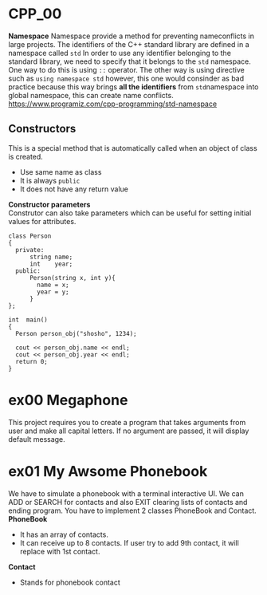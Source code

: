 # CPP_00
**Namespace**
Namespace provide a method for preventing nameconflicts in large projects.
The identifiers of the C++ standard library are defined in a namespace called ```std```
In order to use any identifier belonging to the standard library, we need to specify that it belongs to the ```std``` namespace. One way to do this is using ```::``` operator.
The other way is using directive such as ```using namespace std``` however, this one would consinder as bad practice because this way brings **all the identifiers** from ```std```namespace into global namespace, this can create name conflicts. <br>
https://www.programiz.com/cpp-programming/std-namespace 

## Constructors
This is a special method that is automatically called when an object of class is created.
+ Use same name as class
+ It is always ```public```
+ It does not have any return value <br>

**Constructor parameters** <br>
Construtor can also take parameters which can be useful for setting initial values for attributes.
```
class Person
{
  private:
      string name;
      int    year;
  public:
      Person(string x, int y){
        name = x;
        year = y;
      }
};

int  main()
{
  Person person_obj("shosho", 1234);

  cout << person_obj.name << endl;
  cout << person_obj.year << endl;
  return 0;
}

```  
# ex00 Megaphone
This project requires you to create a program that takes arguments from user and make all capital letters. If no argument are passed, it will display default message.
# ex01 My Awsome Phonebook
We have to simulate a phonebook with a terminal interactive UI. We can ADD or SEARCH for contacts and also EXIT clearing lists of contacts and ending program.
You have to implement 2 classes PhoneBook and Contact. <br>
**PhoneBook**
+ It has an array of contacts.
+ It can receive up to 8 contacts. If user try to add 9th contact, it will replace with 1st contact. <br>

**Contact**
+ Stands for phonebook contact
